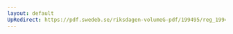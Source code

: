 ```yaml
---
layout: default
UpRedirect: https://pdf.swedeb.se/riksdagen-volumeG-pdf/199495/reg_199495/reg_199495_0405.pdf
---
```

